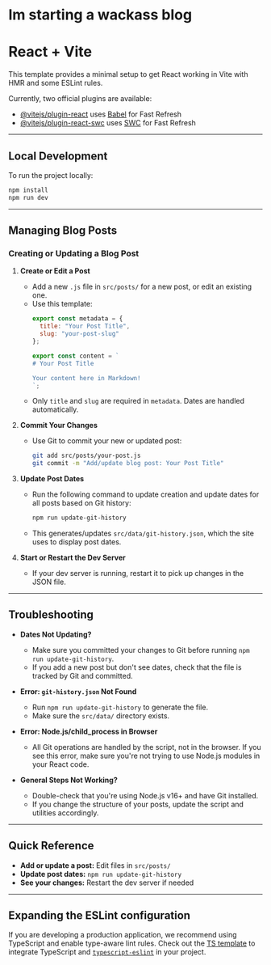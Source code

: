 # Im starting a wackass blog

# React + Vite

This template provides a minimal setup to get React working in Vite with HMR and some ESLint rules.

Currently, two official plugins are available:

- [@vitejs/plugin-react](https://github.com/vitejs/vite-plugin-react/blob/main/packages/plugin-react/README.md) uses [Babel](https://babeljs.io/) for Fast Refresh
- [@vitejs/plugin-react-swc](https://github.com/vitejs/vite-plugin-react-swc) uses [SWC](https://swc.rs/) for Fast Refresh

---

## Local Development

To run the project locally:

```bash
npm install
npm run dev
```

---

## Managing Blog Posts

### Creating or Updating a Blog Post

1. **Create or Edit a Post**
   - Add a new `.js` file in `src/posts/` for a new post, or edit an existing one.
   - Use this template:
     ```js
     export const metadata = {
       title: "Your Post Title",
       slug: "your-post-slug"
     };

     export const content = `
     # Your Post Title

     Your content here in Markdown!
     `;
     ```
   - Only `title` and `slug` are required in `metadata`. Dates are handled automatically.

2. **Commit Your Changes**
   - Use Git to commit your new or updated post:
     ```bash
     git add src/posts/your-post.js
     git commit -m "Add/update blog post: Your Post Title"
     ```

3. **Update Post Dates**
   - Run the following command to update creation and update dates for all posts based on Git history:
     ```bash
     npm run update-git-history
     ```
   - This generates/updates `src/data/git-history.json`, which the site uses to display post dates.

4. **Start or Restart the Dev Server**
   - If your dev server is running, restart it to pick up changes in the JSON file.

---

## Troubleshooting

- **Dates Not Updating?**
  - Make sure you committed your changes to Git before running `npm run update-git-history`.
  - If you add a new post but don't see dates, check that the file is tracked by Git and committed.

- **Error: `git-history.json` Not Found**
  - Run `npm run update-git-history` to generate the file.
  - Make sure the `src/data/` directory exists.

- **Error: Node.js/child_process in Browser**
  - All Git operations are handled by the script, not in the browser. If you see this error, make sure you're not trying to use Node.js modules in your React code.

- **General Steps Not Working?**
  - Double-check that you're using Node.js v16+ and have Git installed.
  - If you change the structure of your posts, update the script and utilities accordingly.

---

## Quick Reference

- **Add or update a post:** Edit files in `src/posts/`
- **Update post dates:** `npm run update-git-history`
- **See your changes:** Restart the dev server if needed

---

## Expanding the ESLint configuration

If you are developing a production application, we recommend using TypeScript and enable type-aware lint rules. Check out the [TS template](https://github.com/vitejs/vite/tree/main/packages/create-vite/template-react-ts) to integrate TypeScript and [`typescript-eslint`](https://typescript-eslint.io) in your project.

